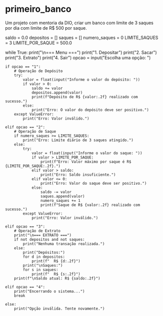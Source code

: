 # primeiro_banco
Um projeto com mentoria da DIO, criar um banco com limite de 3 saques por dia com limite de R$ 500 por saque.

saldo = 0.0
depositos = []
saques = []
numero_saques = 0
LIMITE_SAQUES = 3
LIMITE_POR_SAQUE = 500.0

while True:
    print("\n=== Menu ===")
    print("1. Depositar")
    print("2. Sacar")
    print("3. Extrato")
    print("4. Sair")
    opcao = input("Escolha uma opção: ")

    if opcao == "1":
        # Operação de Depósito
        try:
            valor = float(input("Informe o valor do depósito: "))
            if valor > 0:
                saldo += valor
                depositos.append(valor)
                print(f"Depósito de R$ {valor:.2f} realizado com sucesso.")
            else:
                print("Erro: O valor do depósito deve ser positivo.")
        except ValueError:
            print("Erro: Valor inválido.")

    elif opcao == "2":
        # Operação de Saque
        if numero_saques >= LIMITE_SAQUES:
            print("Erro: Limite diário de 3 saques atingido.")
        else:
            try:
                valor = float(input("Informe o valor do saque: "))
                if valor > LIMITE_POR_SAQUE:
                    print(f"Erro: Valor máximo por saque é R$ {LIMITE_POR_SAQUE:.2f}.")
                elif valor > saldo:
                    print("Erro: Saldo insuficiente.")
                elif valor <= 0:
                    print("Erro: Valor do saque deve ser positivo.")
                else:
                    saldo -= valor
                    saques.append(valor)
                    numero_saques += 1
                    print(f"Saque de R$ {valor:.2f} realizado com sucesso.")
            except ValueError:
                print("Erro: Valor inválido.")

    elif opcao == "3":
        # Operação de Extrato
        print("\n=== EXTRATO ===")
        if not depositos and not saques:
            print("Nenhuma transação realizada.")
        else:
            print("Depósitos:")
            for d in depositos:
                print(f"  R$ {d:.2f}")
            print("\nSaques:")
            for s in saques:
                print(f"  R$ {s:.2f}")
        print(f"\nSaldo atual: R$ {saldo:.2f}")

    elif opcao == "4":
        print("Encerrando o sistema...")
        break

    else:
        print("Opção inválida. Tente novamente.")
